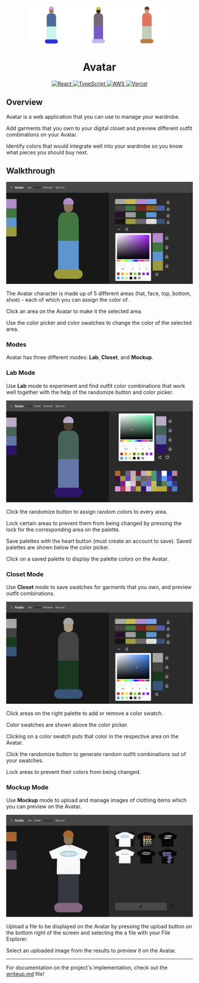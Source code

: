 <p align="center">
    <img src="public/avatar-a1.png" width="25%" alt="Avatar Logo"/>
    <img src="public/avatar-a6.png" width="25%" alt="Avatar Logo"/>
    <img src="public/avatar-a5.png" width="25%" alt="Avatar Logo"/>
</p>

<h1 align="center"><strong>Avatar</strong></h1>

<p align="center">
    <a href="https://react.dev">
        <img src="https://img.shields.io/badge/react-%2320232a.svg?style=for-the-badge&logo=react&logoColor=%2361DAFB)" alt="React"/>
    </a>
    <a href="https://www.typescriptlang.org/">
        <img src="https://img.shields.io/badge/typescript-%23007ACC.svg?style=for-the-badge&logo=typescript&logoColor=white" alt="TypeScript"/>
    </a>
    <a href="https://aws.amazon.com/">
        <img src="https://img.shields.io/badge/Amazon_AWS-FF9900?style=for-the-badge&logo=amazonaws&logoColor=white" alt="AWS"/>
    </a>
    <a href="https://www.vercel.com/">
        <img src="https://img.shields.io/badge/Vercel-000000?style=for-the-badge&logo=vercel&logoColor=white" alt="Vercel"/>
    </a>
</p>

## Overview

Avatar is a web application that you can use to manage your wardrobe.

Add garments that you own to your digital closet and preview different outfit combinations on your Avatar.

Identify colors that would integrate well into your wardrobe so you know what pieces you should buy next.

## Walkthrough

<!-- [[ Avatar Demo YouTube video (eventually) ]] -->

![Closet Mode](public/closet-mode.png)

The Avatar character is made up of 5 different areas (hat, face, top, bottom, shoe) - each of which you can assign the color of.

Click an area on the Avatar to make it the selected area.

Use the color picker and color swatches to change the color of the selected area.

### Modes

Avatar has three different modes: **Lab**, **Closet**, and **Mockup**.

### Lab Mode

Use **Lab** mode to experiment and find outfit color combinations that work well together with the help of the randomize button and color picker.

![Lab Mode](public/lab-mode.png)

Click the randomize button to assign random colors to every area.

Lock certain areas to prevent them from being changed by pressing the lock for the corresponding area on the palette.

Save palettes with the heart button (must create an account to save). Saved palettes are shown below the color picker.

Click on a saved palette to display the palette colors on the Avatar.

### Closet Mode

Use **Closet** mode to save swatches for garments that you own, and preview outfit combinations.

![Closet Mode](public/closet-mode-2.png)

Click areas on the right palette to add or remove a color swatch.

Color swatches are shown above the color picker.

Clicking on a color swatch puts that color in the respective area on the Avatar.

Click the randomize button to generate random outfit combinations out of your swatches.

Lock areas to prevent their colors from being changed.

### Mockup Mode

Use **Mockup** mode to upload and manage images of clothing items which you can preview on the Avatar.

![Mockup Mode](public/mockup-mode.png)

Upload a file to be displayed on the Avatar by pressing the upload button on the bottom right of the screen and selecting the a file with your File Explorer.

Select an uploaded image from the results to preview it on the Avatar.

---

For documentation on the project's implementation, check out the [writeup.md](writeup.md) file!
